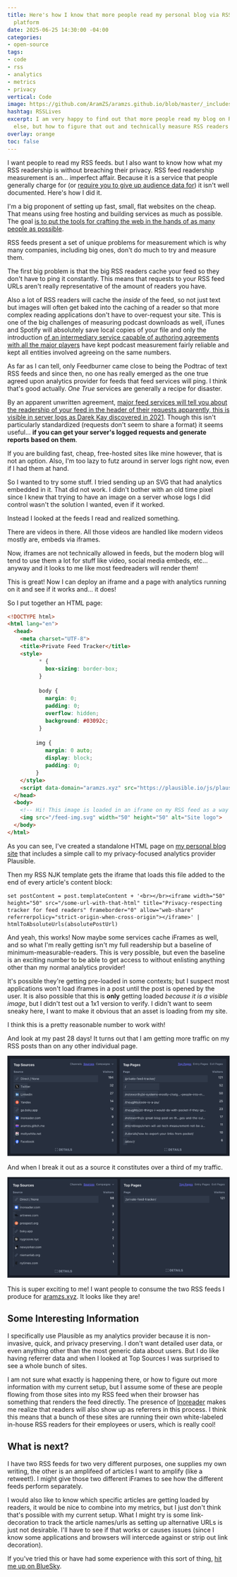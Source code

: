 ```yaml
---
title: Here's how I know that more people read my personal blog via RSS then any other
  platform
date: 2025-06-25 14:30:00 -04:00
categories:
- open-source
tags:
- code
- rss
- analytics
- metrics
- privacy
vertical: Code
image: https://github.com/AramZS/aramzs.github.io/blob/master/_includes/rss-zs-favicon-2400-1200.png?raw=true
hashtag: RSSLives
excerpt: I am very happy to find out that more people read my blog on RSS than anywhere
  else, but how to figure that out and technically measure RSS readers proved difficult.
overlay: orange
toc: false
---
```


I want people to read my RSS feeds. but I also want to know how what my RSS readership is without breaching their privacy. RSS feed readership measurement is an... imperfect affair. Because it is a service that people generally charge for (or [require you to give up audience data for](https://feedburner.google.com/)) it isn't well documented. Here's how I did it.

I'm a big proponent of setting up fast, small, flat websites on the cheap. That means using free hosting and building services as much as possible. The goal [is to put the tools for crafting the web in the hands of as many people as possible](https://aramzs.github.io/build-a-website/#/).

RSS feeds present a set of unique problems for measurement which is why many companies, including big ones, don't do much to try and measure them.

The first big problem is that the big RSS readers cache your feed so they don't have to ping it constantly. This means that requests to your RSS feed URLs aren't really representative of the amount of readers you have.

Also a lot of RSS readers will cache the *inside* of the feed, so not just text but images will often get baked into the caching of a reader so that more complex reading applications don't have to over-request your site. This is one of the big challenges of measuring podcast downloads as well, iTunes and Spotify will absolutely save local copies of your file and only the introduction [of an intermediary service capable of authoring agreements with all the major players](https://analytics.podtrac.com/) have kept podcast measurement fairly reliable and kept all entities involved agreeing on the same numbers.

As far as I can tell, only Feedburner came close to being the Podtrac of text RSS feeds and since then, no one has really emerged as the one true agreed upon analytics provider for feeds that feed services will ping. I think that's good actually. *One True* services are generally a recipe for disaster.

By an apparent unwritten agreement, [major feed services will tell you about the readership of your feed in the header of their requests apparently, this is visible in server logs as Darek Kay discovered in 2021](https://darekkay.com/blog/rss-subscriber-count/). Though this isn't particularly standardized (requests don't seem to share a format) it seems useful... **if you can get your server's logged requests and generate reports based on them**.

If you are building fast, cheap, free-hosted sites like mine however, that is not an option. Also, I'm too lazy to futz around in server logs right now, even if I had them at hand.

So I wanted to try some stuff. I tried sending up an SVG that had analytics embedded in it. That did not work. I didn't bother with an old time pixel since I knew that trying to have an image on a server whose logs I did control wasn't the solution I wanted, even if it worked.

Instead I looked at the feeds I read and realized something.

There are videos in there. All those videos are handled like modern videos mostly are, embeds via iframes.

Now, iframes are not technically allowed in feeds, but the modern blog will tend to use them a lot for stuff like video, social media embeds, etc... anyway and it looks to me like most feedreaders will render them!

This is great! Now I can deploy an iframe and a page with analytics running on it and see if it works and... it does!

So I put together an HTML page:

```html
<!DOCTYPE html>
<html lang="en">
  <head>
    <meta charset="UTF-8">
    <title>Private Feed Tracker</title>
	<style>
		  * {
			box-sizing: border-box;
		  }

		  body {
			margin: 0;
			padding: 0;
			overflow: hidden;
			background: #03092c;
		  }

		 img {
			margin: 0 auto;
			display: block;
			padding: 0;
		 }
	</style>
	<script data-domain="aramzs.xyz" src="https://plausible.io/js/plausible.js"></script>
  </head>
  <body>
	<!-- Hi! This image is loaded in an iframe on my RSS feed as a way to try and measure how many people are reading me through RSS. The tracking is privacy respecting and your data will not be sold. I'm just curious.  -->
	<img src="/feed-img.svg" width="50" height="50" alt="Site logo">
  </body>
</html>
```

As you can see, I've created a standalone HTML page on [my personal blog site](https://aramzs.xyz/) that includes a simple call to my privacy-focused analytics provider Plausible.

Then my RSS NJK template gets the iframe that loads this file added to the end of every article's content block:

```liquid
set postContent = post.templateContent + '<br></br><iframe width="50" height="50" src="/some-url-with-that-html" title="Privacy-respecting tracker for feed readers" frameborder="0" allow="web-share" referrerpolicy="strict-origin-when-cross-origin"></iframe>' | htmlToAbsoluteUrls(absolutePostUrl)
```

And yeah, this works! Now maybe some services cache iFrames as well, and so what I'm really getting isn't my full readership but a baseline of minimum-measurable-readers. This is very possible, but even the baseline is an exciting number to be able to get access to without enlisting anything other than my normal analytics provider!

It's possible they're getting pre-loaded in some contexts; but I suspect most applications won't load iframes in a post until the post is opened by the user. It is also possible that this is **only** getting loaded *because it is a visible image*, but I didn't test out a 1x1 version to verify. I didn't want to seem sneaky here, I want to make it obvious that an asset is loading from my site.

I think this is a pretty reasonable number to work with!

And look at my past 28 days! It turns out that I am getting more traffic on my RSS posts than on any other individual page.

![Overall stats of pageviews per page on my site](../_includes/rss-stats-in-context.png)

And when I break it out as a source it constitutes over a third of my traffic.

![Stats on RSS as a standalone source](../_includes/rss-stats.png)

This is super exciting to me! I want people to consume the two RSS feeds I produce for [aramzs.xyz](https://aramzs.xyz). It looks like they are!

## Some Interesting Information

I specifically use Plausible as my analytics provider because it is non-invasive, quick, and privacy preserving. I don't want detailed user data, or even anything other than the most generic data about users. But I do like having referrer data and when I looked at Top Sources I was surprised to see a whole bunch of sites.

I am not sure what exactly is happening there, or how to figure out more information with my current setup, but I assume some of these are people flowing from those sites into my RSS feed when their browser has something that renders the feed directly. The presence of [Inoreader](https://www.inoreader.com/) makes me realize that readers will also show up as referrers in this process. I think this means that a bunch of these sites are running their own white-labeled in-house RSS readers for their employees or users, which is really cool!

## What is next?

I have two RSS feeds for two very different purposes, one supplies my own writing, the other is an amplifeed of articles I want to amplify (like a retweet!). I might give those two different iFrames to see how the different feeds perform separately.

I would also like to know which specific articles are getting loaded by readers, it would be nice to combine into my metrics, but I just don't think that's possible with my current setup. What I might try is some link-decoration to track the article names/urls as setting up alternative URLs is just not desirable. I'll have to see if that works or causes issues (since I know some applications and browsers will intercede against or strip out link decoration).

If you've tried this or have had some experience with this sort of thing, [hit me up on BlueSky](https://chronotope.aramzs.xyz/).

